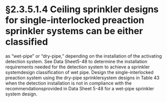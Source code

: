 # §2.3.5.1.4 Ceiling sprinkler designs for single-interlocked preaction sprinkler systems can be either classified



as “wet-pipe” or “dry-pipe,” depending on the installation of the activating detection system. See Data Sheet5-48 to determine the installation requirements needed for the detection system to achieve a sprinkler systemdesign classification of wet pipe. Design the single-interlocked preaction system using the dry-pipe sprinklersystem designs in Table 43 when the detection installation is not in compliance with the recommendationsprovided in Data Sheet 5-48 for a wet-pipe sprinkler system design.